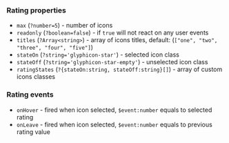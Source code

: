 ### Rating properties
  - `max` (`?number=5`) - number of icons
  - `readonly` (`?boolean=false`) - if `true` will not react on any user events
  - `titles` (`?Array<string>`) - array of icons titles, default: (`["one", "two", "three", "four", "five"]`)
  - `stateOn` (`?string='glyphicon-star'`) - selected icon class
  - `stateOff` (`?string='glyphicon-star-empty'`) - unselected icon class
  - `ratingStates` (`?{stateOn:string, stateOff:string}[]`) - array of custom icons classes

### Rating events
  - `onHover` - fired when icon selected, `$event:number` equals to selected rating
  - `onLeave` - fired when icon selected, `$event:number` equals to previous rating value
